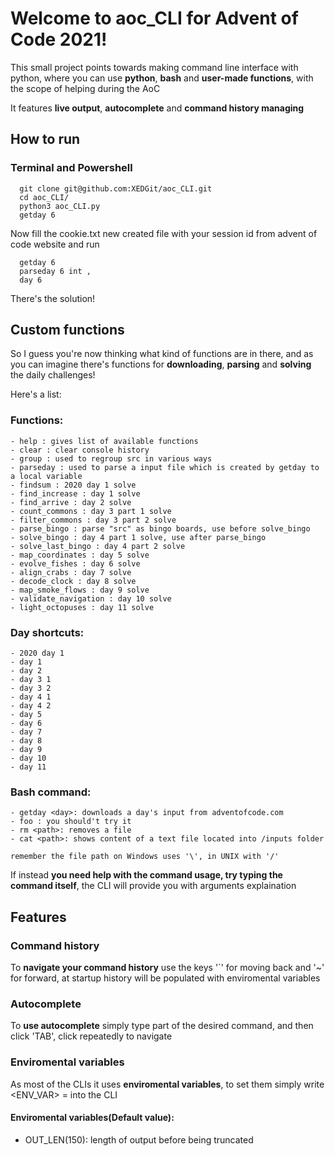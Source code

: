 # Welcome to aoc_CLI for Advent of Code 2021!
This small project points towards making command line interface
with python, where you can use **python**, **bash** and **user-made functions**, with the
scope of helping during the AoC

It features **live output**, **autocomplete** and **command history managing**

## How to run
### Terminal and Powershell

      git clone git@github.com:XEDGit/aoc_CLI.git
      cd aoc_CLI/
      python3 aoc_CLI.py
      getday 6
      
Now fill the cookie.txt new created file with your session id from advent of code website and run
      
      getday 6
      parseday 6 int ,
      day 6
      
There's the solution!

## Custom functions

So I guess you're now thinking what kind of functions are in there, and as you
can imagine there's functions for **downloading**, **parsing** and **solving** the daily
challenges!

Here's a list:

   ### Functions:
    
    - help : gives list of available functions
    - clear : clear console history
    - group : used to regroup src in various ways
    - parseday : used to parse a input file which is created by getday to a local variable
    - findsum : 2020 day 1 solve
    - find_increase : day 1 solve 
    - find_arrive : day 2 solve
    - count_commons : day 3 part 1 solve
    - filter_commons : day 3 part 2 solve
    - parse_bingo : parse "src" as bingo boards, use before solve_bingo
    - solve_bingo : day 4 part 1 solve, use after parse_bingo
    - solve_last_bingo : day 4 part 2 solve
    - map_coordinates : day 5 solve
    - evolve_fishes : day 6 solve
    - align_crabs : day 7 solve
    - decode_clock : day 8 solve
    - map_smoke_flows : day 9 solve
    - validate_navigation : day 10 solve
    - light_octopuses : day 11 solve
    

   ### Day shortcuts:
    - 2020 day 1 
    - day 1
    - day 2
    - day 3 1
    - day 3 2
    - day 4 1
    - day 4 2
    - day 5
    - day 6
    - day 7
    - day 8
    - day 9
    - day 10
    - day 11

   ### Bash command:
    - getday <day>: downloads a day's input from adventofcode.com
    - foo : you should't try it
    - rm <path>: removes a file
    - cat <path>: shows content of a text file located into /inputs folder
    
    remember the file path on Windows uses '\', in UNIX with '/'

If instead **you need help with the command usage, try typing the command itself**, the
CLI will provide you with arguments explaination
## Features
### Command history
To **navigate your command history** use the keys '\`' for moving back and '~' for forward,
at startup history will be populated with enviromental variables

### Autocomplete
To **use autocomplete** simply type part of the desired command, and then click 'TAB',
click repeatedly to navigate

### Enviromental variables
As most of the CLIs it uses **enviromental variables**, to set them simply write
<ENV_VAR> = <new value> into the CLI
#### Enviromental variables(Default value):
   - OUT_LEN(150): length of output before being truncated
